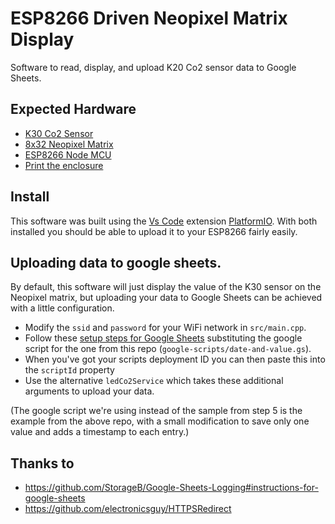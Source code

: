 # ESP8266 Driven Neopixel Matrix Display

Software to read, display, and upload K20 Co2 sensor data to Google Sheets.

## Expected Hardware

* [K30 Co2 Sensor](https://senseair.com/products/flexibility-counts/k30/)
* [8x32 Neopixel Matrix](https://www.amazon.co.uk/BTF-LIGHTING-Individual-Addressable-Flexible-Controllers/dp/B088K1KDW5?pd_rd_w=uJPyg&pf_rd_p=833f8100-480e-45a7-90a8-1a00dde75c2a&pf_rd_r=9PWB9GCV2NEHNRR5CS2Y&pd_rd_r=300e8ec5-787b-4de6-94ce-19c7651cf541&pd_rd_wg=RjuaW&pd_rd_i=B088K1KDW5&psc=1&ref_=pd_bap_d_rp_1_i)
* [ESP8266 Node MCU](https://www.amazon.co.uk/gp/product/B074Q27ZBQ/ref=ppx_yo_dt_b_search_asin_title?ie=UTF8&psc=1)
* [Print the enclosure](https://www.thingiverse.com/thing:5187606)
## Install

This software was built using the [Vs Code](https://code.visualstudio.com/) extension [PlatformIO](https://platformio.org/). With both installed you should be able to upload it to your ESP8266 fairly easily.

## Uploading data to google sheets.

By default, this software will just display the value of the K30 sensor on the Neopixel matrix, but uploading your data to Google Sheets can be achieved with a little configuration.

* Modify the `ssid` and `password` for your WiFi network in `src/main.cpp`.
* Follow these [setup steps for Google Sheets](https://github.com/StorageB/Google-Sheets-Logging#instructions-for-google-sheets) substituting the google script for the one from this repo (`google-scripts/date-and-value.gs`).
* When you've got your scripts deployment ID you can then paste this into the `scriptId` property
* Use the alternative `ledCo2Service` which takes these additional arguments to upload your data.

(The google script we're using instead of the sample from step 5 is the example from the above repo, with a small modification to save only one value and adds a timestamp to each entry.)

## Thanks to
* https://github.com/StorageB/Google-Sheets-Logging#instructions-for-google-sheets
* https://github.com/electronicsguy/HTTPSRedirect
